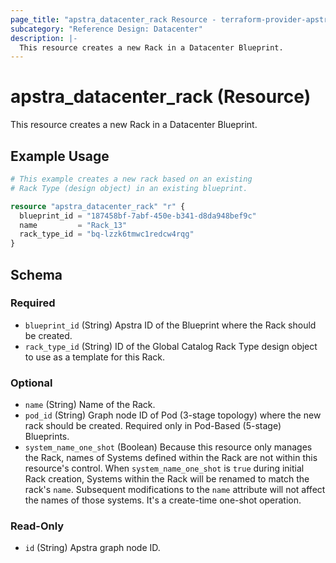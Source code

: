 ```yaml
---
page_title: "apstra_datacenter_rack Resource - terraform-provider-apstra"
subcategory: "Reference Design: Datacenter"
description: |-
  This resource creates a new Rack in a Datacenter Blueprint.
---
```


# apstra_datacenter_rack (Resource)

This resource creates a new Rack in a Datacenter Blueprint.


## Example Usage

```terraform
# This example creates a new rack based on an existing
# Rack Type (design object) in an existing blueprint.

resource "apstra_datacenter_rack" "r" {
  blueprint_id = "187458bf-7abf-450e-b341-d8da948bef9c"
  name         = "Rack_13"
  rack_type_id = "bq-lzzk6tmwc1redcw4rqg"
}
```

<!-- schema generated by tfplugindocs -->
## Schema

### Required

- `blueprint_id` (String) Apstra ID of the Blueprint where the Rack should be created.
- `rack_type_id` (String) ID of the Global Catalog Rack Type design object to use as a template for this Rack.

### Optional

- `name` (String) Name of the Rack.
- `pod_id` (String) Graph node ID of Pod (3-stage topology) where the new rack should be created. Required only in Pod-Based (5-stage) Blueprints.
- `system_name_one_shot` (Boolean) Because this resource only manages the Rack, names of Systems defined within the Rack are not within this resource's control. When `system_name_one_shot` is `true` during initial Rack creation, Systems within the Rack will be renamed to match the rack's `name`. Subsequent modifications to the `name` attribute will not affect the names of those systems. It's a create-time one-shot operation.

### Read-Only

- `id` (String) Apstra graph node ID.



